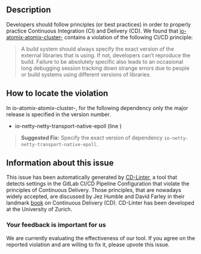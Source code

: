 
## Description
Developers should follow principles (or best practices) in order to properly practice Continuous Integration (CI) and Delivery (CD).
We found that [io-atomix-atomix-cluster-](https://gitlab.com/atomix-io/atomix/blob/master/.gitlab-ci.yml) contains a violation of the following CI/CD principle:

> A build system should always specify the exact version of the external libraries that is using.
If not, developers can’t reproduce the build. Failure to be absolutely specific also leads to an occasional long debugging session tracking down strange errors due to people or build systems using different versions of libraries.

## How to locate the violation

In io-atomix-atomix-cluster-, for the following dependency only the major release is specified in the version number.

* io-netty-netty-transport-native-epoll (line )

> **Suggested Fix:** Specify the exact version of dependency `io-netty-netty-transport-native-epoll`.

## Information about this issue

This issue has been automatically generated by [CD-Linter](https://gitlab.com/Jancso/configuration-analytics), a tool that detects settings in the GitLab CI/CD Pipeline Configuration that violate the principles of Continuous Delivery. Those principles, that are nowadays widely accepted, are discussed by Jez Humble and David Farley in their landmark [book](https://www.oreilly.com/library/view/continuous-delivery-reliable/9780321670250/) on Continuous Delivery (CD). CD-Linter has been developed at the University of Zurich.

### Your feedback is important for us
We are currently evaluating the effectiveness of our tool. If you agree on the reported violation and are willing to fix it, please upvote this issue.